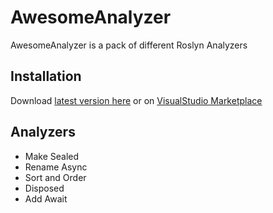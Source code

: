 # AwesomeAnalyzer

AwesomeAnalyzer is a pack of different Roslyn Analyzers

## Installation

Download [latest version here](https://github.com/SharpSpace/AwesomeAnalyzer/releases/download/v0.35.1/AwesomeAnalyzer.0.35.1.vsix)
or on [VisualStudio Marketplace](https://marketplace.visualstudio.com/items?itemName=SharpSpace.AwesomeAnalyzer)

## Analyzers

* Make Sealed
* Rename Async
* Sort and Order
* Disposed
* Add Await